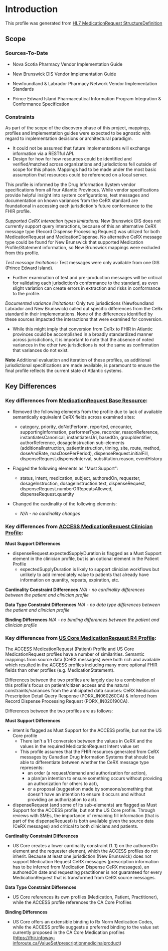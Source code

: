 # Introduction

This profile was generated from [HL7 MedicationRequest StructureDefinition](https://www.hl7.org/fhir/medicationrequest.profile.json)

## Scope


### Sources-To-Date

- Nova Scotia Pharmacy Vendor Implementation Guide

- New Brunswick DIS Vendor Implementation Guide

- Newfoundland & Labrador Pharmacy Network Vendor Implementation Standards

- Prince Edward Island Pharmaceutical Information Program Integration & Conformance Specification



### Constraints
As part of the scope of the discovery phase of this project, mappings, profiles and implementation guides were expected to be agnostic with regard to implementation decisions or architectural paradigm.
- It could not be assumed that future implementations will exchange information via a RESTful API.
- Design for how for how resources could be identified and verified/matched across organizations and jurisdictions fell outside of scope for this phase. Mappings had to be made under the most basic assumption that resources could be referenced on a local server.

This profile is informed by the Drug Information System vendor specifications from all four Atlantic Provinces. While vendor specifications provide helpful insight into system configurations, test messages and documentation on known variances from the CeRX standard are foundational in accessing each jurisdiction's future conformance to the FHIR profile.

*Supported CeRX interaction types limitations:*
New Brunswick DIS does not currently support query interactions, because of this an alternative CeRX message type (Record Dispense Processing Request) was utilized for both MedicationRequest and MedicationDispense. No alternative CeRX message type could be found for New Brunswick that supported Medication Profile/Statement information, so New Brunswick mappings were excluded from this profile.

*Test message limitations:*
Test messages were only available from one DIS (Prince Edward Island).
  - Further examination of test and pre-production messages will be critical for validating each jurisdiction’s conformance to the standard, as even slight variation can create errors in extraction and risks in conformance to the profile.

*Documented variance limitations:*
Only two jurisdictions (Newfoundland Labrador and New Brunswick) called out specific differences from the CeRx standard in their implementations. None of the differences identified by these sources impacted the interactions that were examined for conversion.
 - While this might imply that conversion from CeRx to FHIR in Atlantic provinces could be accomplished in a broadly standardized manner across jurisdictions, it is important to note that the absence of noted variances in the other two jurisdictions is not the same as confirmation that variances do not exist.

**Note**
Additional evaluation and iteration of these profiles, as additional jurisdictional specifications are made available, is paramount to ensure the final profile reflects the current state of Atlantic systems.


## Key Differences
### **Key differences from [MedicationRequest Base Resource](https://www.hl7.org/fhir/medicationrequest.html):**

- Removed the following elements from the profile due to lack of available semantically equivalent CeRX fields across examined sites:
  - category, priority, doNotPerform, reported, encounter, supportingInformation, performerType, recorder, reasonReference, instantiatesCanonical, instantiatesUri, basedOn, groupIdentifier, authorReference, dosageInstruction sub-elements (additionalInstruction, patientInstruction, timing, site, route, method, doseAndRate, maxDosePerPeriod), dispenseRequest.initialFill, dispenseRequest.dispenseInterval, substitution.reason, eventHistory

- Flagged the following elements as "Must Support":
  - status, intent, medication, subject, authoredOn, requester, dosageInstruction, dosageInstruction.text, dispenseRequest, dispenseRequest.numberOfRepeatsAllowed, dispenseRequest.quantity

- Changed the cardinality of the following elements:
  - *N/A - no cardinality changes*

### **Key differences from [ACCESS MedicationRequest Clinician Profile](http://infoway-inforoute.ca/fhir/StructureDefinition/access-medicationrequest-clin):**

**Must Support Differences**
- dispenseRequest.expectedSupplyDuration is flagged as a Must Support element in the clinician profile, but is an optional element in the Patient Profile
  - expectedSupplyDuration is likely to support clinician workflows but unlikely to add immediately value to patients that already have information on quantity, repeats, expiration, etc.

**Cardinality Constraint Differences**
*N/A - no cardinality differences between the patient and clinician profile*

**Data Type Constraint Differences**
*N/A - no data type differences between the patient and clinician profile*

**Binding Differences**
*N/A - no binding differences between the patient and clinician profile*

### **Key differences from [US Core MedicationRequest R4 Profile](http://build.fhir.org/ig/HL7/US-Core-R4/StructureDefinition-us-core-medicationrequest.html):**


The ACCESS MedicationRequest (Patient) Profile and US Core MedicationRequest profiles have a number of similarities. Semantic mappings from source data (CeRX messages) were both rich and available which resulted in the ACCESS profiles including many more optional FHIR fields than other profiles (e.g. MedicationStatement).  

Differences between the two profiles are largely due to a combination of this profile's focus on patient/citizen access and the natural constraints/variances from the anticipated data sources: CeRX Medication Prescription Detail Query Response (PORX_IN060260CA) & inferred from Record Dispense Processing Request (PORX_IN020190CA).

Differences between the two profiles are as follows:

**Must Support Differences**
- intent is flagged as Must Support for the ACCESS profile, but not the US Core profile
  - There isn't a 1:1 conversion between the values in CeRX and the values in the required MedicationRequest Intent value set
  - This profile assumes that the FHIR resources generated from CeRX messages by Canadian Drug Information Systems that should be able to differentiate between whether the CeRX message type represents:
    - an order (a request/demand and authorization for action),
    - a plan(an intention to ensure something occurs without providing an authorization for others to act),
    - or a proposal (suggestion made by someone/something that doesn't have an intention to ensure it occurs and without providing an authorization to act).  
- dispenseRequest (and some of its sub-elements) are flagged as Must Support for the ACCESS profile, but not the US Core profile. Through reviews with SMEs, the importance of remaining fill information (that is part of the dispenseRequest) is both available given the source data (CeRX messages) and critical to both clinicians and patients.

**Cardinality Constraint Differences**
- US Core creates a lower cardinality constraint (1..1) on the authoredOn element and the requester element, which the ACCESS profiles do not inherit. Because at least one jurisdiction (New Brunswick) does not support Medication Request CeRX messages (prescription information has to be inferred from Medication Dispense CeRX messages), an authoredOn date and requesting practitioner is not guaranteed for every MedicationRequest that is transformed from CeRX source messages.

**Data Type Constraint Differences**
- US Core references its own profiles (Medication, Patient, Practitioner), while the ACCESS profile references the CA Core Profiles


**Binding Differences**
- US Core offers an extensible binding to Rx Norm Medication Codes, while the ACCESS profile suggests a preferred binding to the value set currently proposed in the CA Core Medication profiles (https://fhir.infoway-inforoute.ca/ValueSet/prescriptionmedicinalproduct)

